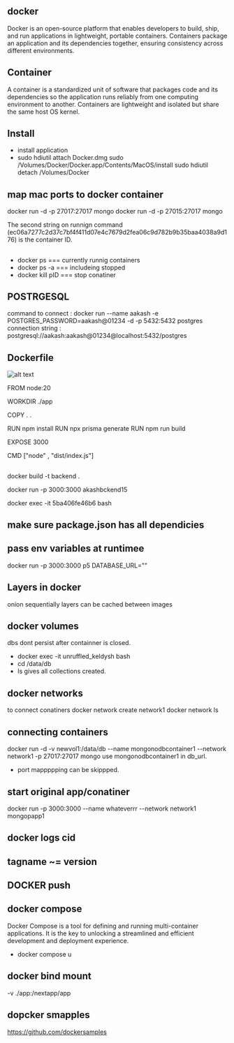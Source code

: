 ## docker 
Docker is an open-source platform that enables developers to build, ship, and run applications in lightweight, portable containers. 
Containers package an application and its dependencies together, ensuring consistency across different environments.

## Container
A container is a standardized unit of software that packages code and its dependencies so the application runs reliably from one computing environment to another. 
Containers are lightweight and isolated but share the same host OS kernel.

## Install
- install application
- sudo hdiutil attach Docker.dmg
sudo /Volumes/Docker/Docker.app/Contents/MacOS/install
sudo hdiutil detach /Volumes/Docker

## map mac ports to docker container 
 docker run -d -p 27017:27017 mongo
 docker run -d -p 27015:27017 mongo

The second string on runnign command (ec06a7277c2d37c7bf4f411d07e4c7679d2fea06c9d782b9b35baa4038a9d176) is the container ID.

## 
- docker ps === currently runnig  containers
- docker ps -a === includeing stopped 
- docker kill pID === stop conatiner 


## POSTRGESQL
command to connect : docker run --name aakash -e POSTGRES_PASSWORD=aakash@01234  -d -p 5432:5432 postgres
connection string  :  postgresql://aakash:aakash@01234@localhost:5432/postgres

## Dockerfile

![alt text](<../Screenshot 2025-02-03 at 11.53.21 PM.png>)

FROM node:20 

WORKDIR  ./app


COPY . .

RUN npm install
RUN npx prisma generate
RUN npm run build

EXPOSE 3000

CMD ["node" , "dist/index.js"]

##  
docker build -t backend .

docker run -p  3000:3000 akashbckend15

<!-- docker run -it akashbckend15 /bin/bash

docker exec -it 3c6892624ccd bash 

docker run -d -p 3000:3000 akashbckend15
-->

docker exec -it 5ba406fe46b6 bash

## make sure package.json has all dependicies


## pass env variables at runtimee 
docker run -p 3000:3000 p5 DATABASE_URL=""


## Layers in docker 
onion
sequentially 
layers can be cached between images 

## docker volumes 
dbs dont persist after containner is closed.

-  docker exec -it unruffled_keldysh bash
- cd /data/db
- ls gives all collections created.

## docker networks
to connect conatiners 
docker network create network1
docker network ls 


## connecting containers
docker run -d -v newvol1:/data/db --name mongonodbcontainer1  --network network1  -p 27017:27017 mongo
use mongonodbcontainer1  in db_url.
- port mappppping can be skippped. 

## start original app/conatiner
docker run  -p 3000:3000 --name whateverrr --network network1 mongopapp1

## docker logs cid 

## tagname ~=  version


## DOCKER push

## docker compose  
Docker Compose is a tool for defining and running multi-container applications. It is the key to unlocking a streamlined and efficient development and deployment experience.

- docker compose u

##  docker bind mount  

-v ./app:/nextapp/app

 ## dopcker smapples 
 https://github.com/dockersamples